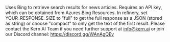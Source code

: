 Uses Bing to retrieve search results for news articles. Requires an API key, which can be obtained from Azures Bing Resources. In refinery, set YOUR_RESPONSE_SIZE to "full" to get the full response as a JSON (stored as string) or choose "compact" to only get the text of the first result. Please contact the Kern AI Team if you need further support at info@kern.ai or join our Discord channel: https://discord.gg/WAnAgQEv 